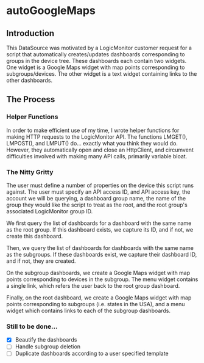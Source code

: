 # autoGoogleMaps

## Introduction

This DataSource was motivated by a LogicMonitor customer request for a script that automatically creates/updates dashboards
corresponding to groups in the device tree.  These dashboards each contain two widgets.  One widget is a Google Maps widget
with map points corresponding to subgroups/devices.  The other widget is a text widget containing links to the other
dashboards.

## The Process

### Helper Functions

In order to make efficient use of my time, I wrote helper functions for making HTTP requests to the LogicMonitor API.  The 
functions LMGET(), LMPOST(), and LMPUT() do... exactly what you think they would do.  However, they automatically open and
close an HttpClient, and circumvent difficulties involved with making many API calls, primarily variable bloat.

### The Nitty Gritty

The user must define a number of properties on the device this script runs against.  The user must specify an API access ID,
and API access key, the account we will be querying, a dashboard group name, the name of the group they would like the 
script to treat as the root, and the root group's associated LogicMonitor group ID.

We first query the list of dashboards for a dashboard with the same name as the root group.  If this dashboard exists, we
capture its ID, and if not, we create this dashboard.

Then, we query the list of dashboards for dashboards with the same name as the subgroups.  If these dashboards exist, we 
capture their dashboard ID, and if not, they are created.

On the subgroup dashboards, we create a Google Maps widget with map points corresponding to devices in the subgroup.  The menu
widget contains a single link, which refers the user back to the root group dashboard.

Finally, on the root dashboard, we create a Google Maps widget with map points corresponding to subgroups (i.e. states in the
USA), and a menu widget which contains links to each of the subgroup dashboards.

### Still to be done...

- [x] Beautify the dashboards
- [ ] Handle subgroup deletion
- [ ] Duplicate dashboards according to a user specified template
